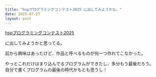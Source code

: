 ```yaml
---
title: "hspプログラミングコンテスト2025 に出してみようかな。"
date: 2025-07-27
layout: post
---
```


[hspプログラミングコンテスト2025](https://www.hsp.tv/contest2025/index.html)

に出してみようかと思ってる。

前から興味はあったけど、作品と呼べるものが何一つ作れてこなかった。

やっとこれだけはまり込んでるプログラムができたし、多分もう最後だろう。
自分で書くプログラムの最後の時代かもとも思うし！

